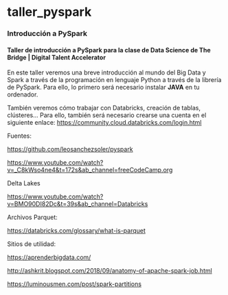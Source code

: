 # taller_pyspark
### Introducción a PySpark

#### Taller de introducción a PySpark para la clase de Data Science de The Bridge | Digital Talent Accelerator

En este taller veremos una breve introducción al mundo del Big Data y Spark a través de la programación en lenguaje Python a través de la librería de PySpark. Para ello, lo primero será necesario instalar **JAVA** en tu ordenador.

También veremos cómo trabajar con Databricks, creación de tablas, clústeres... Para ello, también será necesario crearse una cuenta en el siguiente enlace: https://community.cloud.databricks.com/login.html



Fuentes:

https://github.com/leosanchezsoler/pyspark

https://www.youtube.com/watch?v=_C8kWso4ne4&t=172s&ab_channel=freeCodeCamp.org



Delta Lakes

https://www.youtube.com/watch?v=BMO90DI82Dc&t=39s&ab_channel=Databricks



Archivos Parquet:

https://databricks.com/glossary/what-is-parquet



Sitios de utilidad:

https://aprenderbigdata.com/

http://ashkrit.blogspot.com/2018/09/anatomy-of-apache-spark-job.html

https://luminousmen.com/post/spark-partitions

